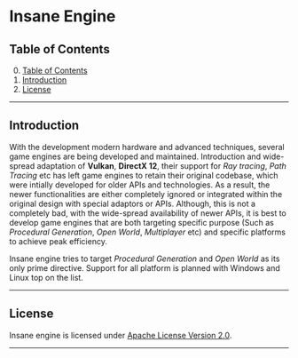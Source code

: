 # Insane Engine

## Table of Contents

0. [Table of Contents](#table-of-contents)
1. [Introduction](#introduction)
2. [License](#license)

---

## Introduction

With the development modern hardware and advanced techniques, several game engines are being developed and maintained.
Introduction and wide-spread adaptation of __Vulkan__, __DirectX 12__, their support for _Ray tracing_, _Path Tracing_ etc
has left game engines to retain their original codebase, which were intially developed for older APIs and technologies. As a
result, the newer functionalities are either completely ignored or integrated within the original design with special adaptors
or APIs. Although, this is not a completely bad, with the wide-spread availability of newer APIs, it is best to develop game
engines that are both targeting specific purpose (Such as _Procedural Generation_, _Open World_, _Multiplayer_ etc) and
specific platforms to achieve peak efficiency.

Insane engine tries to target _Procedural Generation_ and _Open World_ as its only prime directive. Support for all platform
is planned with Windows and Linux top on the list.

---

## License

Insane engine is licensed under [Apache License Version 2.0](LICENSE).

---
